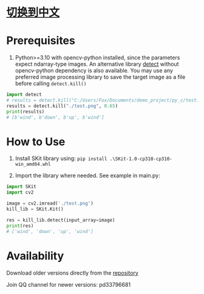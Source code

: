 # [切换到中文](./readme_ZH.md)
# Prerequisites  
1. Python>=3.10 with opencv-python installed, since the parameters expect ndarray-type images. An alternative library [detect](https://github.com/2991535823/sgs_kill) without opencv-python dependency is also available. You may use any preferred image processing library to save the target image as a file before calling ```detect.kill()```  

```python
import detect
# results = detect.kill("C:/Users/Fox/Documents/demo_project/py_c/test.png")
results = detect.kill("./test.png", 0.65)
print(results)
# [b'wind', b'down', b'up', b'wind']
```
# How to Use
1. Install SKit library using: ```pip install .\SKit-1.0-cp310-cp310-win_amd64.whl```

2. Import the library where needed. See example in main.py:

```python
import SKit
import cv2

image = cv2.imread('./test.png')
kill_lib = SKit.Kit()

res = kill_lib.detect(input_array=image)
print(res)
# ['wind', 'down', 'up', 'wind']
```
# Availability
Download older versions directly from the [repository](https://github.com/2991535823/sgs_kill)

Join QQ channel for newer versions: pd33796681

